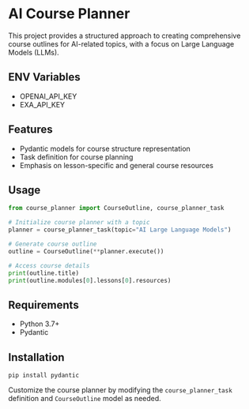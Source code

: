 # AI Course Planner

This project provides a structured approach to creating comprehensive course outlines for AI-related topics, with a focus on Large Language Models (LLMs).

## ENV Variables

- OPENAI_API_KEY
- EXA_API_KEY

## Features

- Pydantic models for course structure representation
- Task definition for course planning
- Emphasis on lesson-specific and general course resources

## Usage

```python
from course_planner import CourseOutline, course_planner_task

# Initialize course planner with a topic
planner = course_planner_task(topic="AI Large Language Models")

# Generate course outline
outline = CourseOutline(**planner.execute())

# Access course details
print(outline.title)
print(outline.modules[0].lessons[0].resources)
```

## Requirements

- Python 3.7+
- Pydantic

## Installation

```
pip install pydantic
```

Customize the course planner by modifying the `course_planner_task` definition and `CourseOutline` model as needed.
